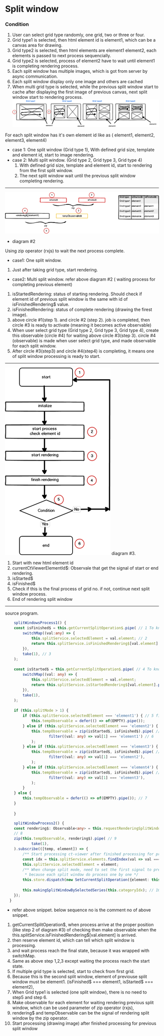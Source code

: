 # Split window 

### Condition
1. User can select grid type randomly, one grid, two or three or four.
2. Grid type1 is selected, then html element id is element1, which can be a canvas area for drawing.
3. Grid type2 is selected, then html elements are element1 element2, each elements is passed to next process sequencially.
4. Grid type2 is selected, process of element2 have to wait until element1 is completing rendering process.
5. Each split window has multiple images, which is got from server by async communication.
6. Each split window display only one image and others are cached
7. When multi grid type is selected, while the previous split window start to cache after displaying the first image of previous canvas, next split window start to rendering process.
![](images/split-window1.png)

For each split window has it's own element id like as ( element1, element2, element3, element4)

- case 1: One split window (Grid type 1),
	With defined grid size, template and element id, start to image rendering.
- case 2: Multi split window. (Grid type 2, Grid type 3, Grid type 4)
	1. With defined grid size, template and element id, start to rendering from the first split window.
	 2. The next split window wait until the previous split window completing rendering.

---
![](images/split-window2.png)
- diagram #2

Using zip operator (rxjs) to wait the next process complete.

- case1: One split window.
1. Just after taking grid type, start rendering. 

- case2: Multi split window. refer above diagram #2 ( waiting process for completing previous element)
1. isStartedRendering: status of starting rendering. Should check if element id of previous split window is the same with id of isFinishedRendering$ value. 
2. isFinishedRendering: status of complete rendering (drawing the firest image). 
3. above circle #1(step 1). and circle #2 (step 2). job is completed, then circle #3 is ready to activate (meaning it becomes active observable)
4. When user select grid type  (Grid type 2, Grid type 3, Grid type 4), create this observable (circle #4) for waiting above circle #3(step 3). circle #4 (observable) is made when user select grid type, and made observable for each split window. 
5. After circle #3(step3) and circle #4(step4) is completing, it means one of split window processing is ready to start.

---
![](images/split-window3.png)
diagram #3.

1. Start with new html element id
2. currentCtViewerElementId$: Observale that get the signal of start or end rendering.
3. isStarted$
4. isFinished$
5. Check if this is the final process of grid no. if not, continue next split window process. 
6. End of rendering split window 

---

source program.
```ts
    splitWindowsProcess1() {
	const isFinished$ = this.getCurrentSplitOperation$.pipe( // 1 To know the end of image processing
		switchMap((val:any) => {
			this.splitService.selectedElement = val.element; // 2
			return this.splitService.isFinishedRendering$[val.element].pipe(take(1));
		}),
		take(1), // 3
	);

	const isStarted$ = this.getCurrentSplitOperation$.pipe( // 4 To know the start of image processing
		switchMap((val: any) => {
			this.splitService.selectedElement = val.element;
			return this.splitService.isStartedRendering$[val.element].pipe(take(1));
		}),
		take(1),
	);

	if (this.splitMode > 1) {
		if (this.splitService.selectedElement === 'element1') { // 5 first split window
			this.tempObservable = defer(() => of(EMPTY).pipe());
		} else if (this.splitService.selectedElement === 'element2') {
			this.tempObservable = zip(isStarted$, isFinished$).pipe( //['element2','element1']
					filter((val: any) => val[1] === 'element1') // 6 
			);
		} else if (this.splitService.selectedElement === 'element3') {
			this.tempObservable = zip(isStarted$, isFinished$).pipe( //['element3','element2']
					filter((val: any) => val[1] === 'element2'),
			);
		} else if (this.splitService.selectedElement === 'element4') {
			this.tempObservable = zip(isStarted$, isFinished$).pipe( //['element4','element3']
					filter((val: any) => val[1] === 'element3'),
			);
		}
	} else {
		this.tempObservable = defer(() => of(EMPTY).pipe()); // 7
	}

    }

```

```ts
    splitWindowProcess2() {
	const rendering$: Observable<any> = this.requestRenderingSplitWindow$[this.splitService.selectedElement];
	// 8
	zip(this.tempObservable, rendering$).pipe( // 9
			take(1),
	).subscribe(([temp, element]) => {
		/** Start processing ct-viewer after finished processing for previous split window*/
		const idx = this.splitService.elements.findIndex(val => val === element)
		this.splitService.selectedElement = element;
		/** When change split mode, need to set the first signal to prepare processing
		 * because each split window do process one by one */
		this.store.dispatch(new SetCurrentSplitOperation({element: this.splitService.selectedElement}));

		this.makingSplitWindowBySelectedSeries(this.categoryIdx); // 10
	});
  }
```
- refer above snippet. below sequence no is the comment no of above snippet.	
1. getCurrentSplitOperation$, when process arrive at the proper position (like step 2 of diagram #3) of checking then make observable when the this.splitService.isFinishedRendering$[val.element] is arrived. 
2. then reserve element id, which can tell which split window is processing. 
3. and wait process reach the final state, because it was wrapped with switchMap.
4. Same as above step 1,2,3 except waiting the process reach the start state.
5. If multiple grid type is selected, start to check from first grid.
6. Because this is the second split window, element of previouse split window must be element1. (isFinished$ === element1, isStarted$ === element2), 
7. When Grid type1 is selected (one split window), there is no need to step5 and step 6.
8. Make observable for each element for waiting rendering previous split window, which can be used parameter of zip operator (rxjs),  
9. rendering$ and tempObservable can be the signal of rendering split window by the zip operator. 
10. Start processing (drawing image) after finished processing for previous split window  

